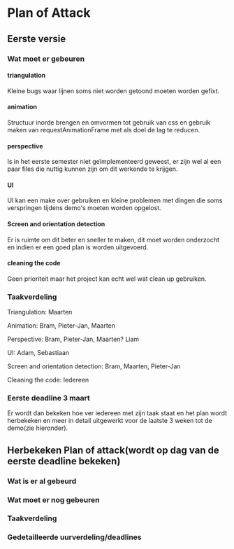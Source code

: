 # Plan of Attack

## Eerste versie

### Wat moet er gebeuren

#### triangulation

Kleine bugs waar lijnen soms niet worden getoond moeten worden gefixt.

#### animation

Structuur inorde brengen en omvormen tot gebruik van css en gebruik maken van requestAnimationFrame met als doel de lag te reducen.

#### perspective

Is in het eerste semester niet geïmplementeerd geweest, er zijn wel al een paar files die nuttig kunnen zijn om dit werkende te krijgen.

#### UI

UI kan een make over gebruiken en kleine problemen met dingen die soms verspringen tijdens demo's moeten worden opgelost.

#### Screen and orientation detection

Er is ruimte om dit beter en sneller te maken, dit moet worden onderzocht en indien er een goed plan is worden uitgevoerd.

#### cleaning the code

Geen prioriteit maar het project kan echt wel wat clean up gebruiken.

### Taakverdeling

Triangulation: Maarten

Animation: Bram, Pieter-Jan, Maarten

Perspective: Bram, Pieter-Jan, Maarten? Liam

UI: Adam, Sebastiaan

Screen and orientation detection: Bram, Maarten, Pieter-Jan

Cleaning the code: Iedereen

### Eerste deadline 3 maart

Er wordt dan bekeken hoe ver iedereen met zijn taak staat en het plan wordt herbekeken en meer in detail uitgewerkt voor de laatste 3 weken tot de demo(zie hieronder).

## Herbekeken Plan of attack(wordt op dag van de eerste deadline bekeken)

### Wat is er al gebeurd

### Wat moet er nog gebeuren

### Taakverdeling

### Gedetailleerde uurverdeling/deadlines
